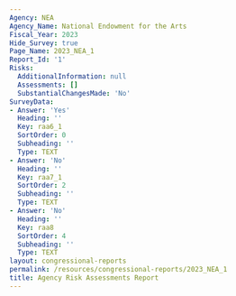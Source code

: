 ```yaml
---
Agency: NEA
Agency_Name: National Endowment for the Arts
Fiscal_Year: 2023
Hide_Survey: true
Page_Name: 2023_NEA_1
Report_Id: '1'
Risks:
  AdditionalInformation: null
  Assessments: []
  SubstantialChangesMade: 'No'
SurveyData:
- Answer: 'Yes'
  Heading: ''
  Key: raa6_1
  SortOrder: 0
  Subheading: ''
  Type: TEXT
- Answer: 'No'
  Heading: ''
  Key: raa7_1
  SortOrder: 2
  Subheading: ''
  Type: TEXT
- Answer: 'No'
  Heading: ''
  Key: raa8
  SortOrder: 4
  Subheading: ''
  Type: TEXT
layout: congressional-reports
permalink: /resources/congressional-reports/2023_NEA_1
title: Agency Risk Assessments Report
---
```

